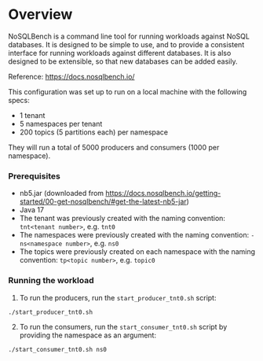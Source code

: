# Overview

NoSQLBench is a command line tool for running workloads against NoSQL databases. 
It is designed to be simple to use, and to provide a consistent interface for 
running workloads against different databases. 
It is also designed to be extensible, so that new databases can be added easily.

Reference: https://docs.nosqlbench.io/

This configuration was set up to run on a local machine with the following specs:
* 1 tenant
* 5 namespaces per tenant
* 200 topics (5 partitions each) per namespace

They will run a total of 5000 producers and consumers (1000 per namespace).

### Prerequisites

* nb5.jar (downloaded from https://docs.nosqlbench.io/getting-started/00-get-nosqlbench/#get-the-latest-nb5-jar)
* Java 17
* The tenant was previously created with the naming convention: `tnt<tenant number>`, e.g. `tnt0`
* The namespaces were previously created with the naming convention: `-ns<namespace number>`, e.g. `ns0`
* The topics were previously created on each namespace with the naming convention: `tp<topic number>`, e.g. `topic0`

### Running the workload

1. To run the producers, run the `start_producer_tnt0.sh` script:
```
./start_producer_tnt0.sh
```
2. To run the consumers, run the `start_consumer_tnt0.sh` script by providing the namespace as an argument:
```
./start_consumer_tnt0.sh ns0
```

